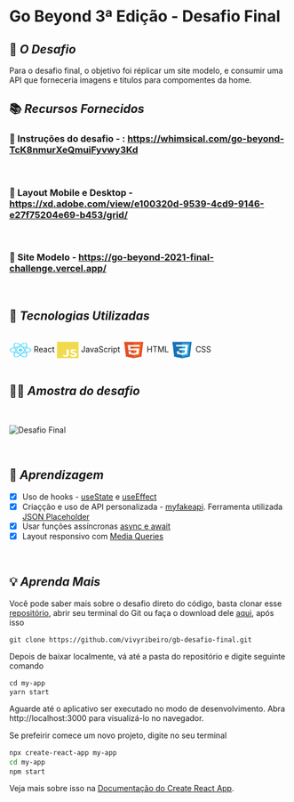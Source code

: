 # **Go Beyond 3ª Edição - Desafio Final** 
## 🎯 **_O Desafio_** 

Para o desafio final, o objetivo foi réplicar um site modelo, e consumir uma API que forneceria imagens e titulos para compomentes da home.

## 📚 **_Recursos Fornecidos_**


### 🔗 Instruções do desafio - : https://whimsical.com/go-beyond-TcK8nmurXeQmuiFyvwy3Kd

<br>

### 🔗 Layout Mobile e Desktop - https://xd.adobe.com/view/e100320d-9539-4cd9-9146-e27f75204e69-b453/grid/

<br/>

### 🔗 Site Modelo - https://go-beyond-2021-final-challenge.vercel.app/

<br>

## 🚀 **_Tecnologias Utilizadas_**
<div style="display: inline_block"><br>
  <img align="center" alt="React" height="30" width="40" src="https://raw.githubusercontent.com/devicons/devicon/master/icons/react/react-original.svg"> React 
  <img align="center" alt="Js" height="30" width="40" src="https://raw.githubusercontent.com/devicons/devicon/master/icons/javascript/javascript-plain.svg"> JavaScript 
  <img align="center" alt="HTML" height="30" width="40" src="https://raw.githubusercontent.com/devicons/devicon/master/icons/html5/html5-original.svg"> HTML
  <img align="center" alt="CSS" height="30" width="40" src="https://raw.githubusercontent.com/devicons/devicon/master/icons/css3/css3-original.svg">  CSS
</div><br>

## 👩‍💻 **_Amostra do desafio_**
<br>

![Desafio Final](https://i.imgur.com/MUWIN7X.gif)

<br>

## 🧠 **_Aprendizagem_**

- [x]  Uso de hooks - [useState](https://pt-br.reactjs.org/docs/hooks-state.html) e [useEffect](https://pt-br.reactjs.org/docs/hooks-effect.html)
- [x]  Criaçção e uso de API personalizada - [myfakeapi](https://my-json-server.typicode.com/vivyribeiro/my-fakeapi). Ferramenta utilizada [JSON Placeholder](https://jsonplaceholder.typicode.com/)
- [x]  Usar funções assíncronas [async e await](https://developer.mozilla.org/pt-BR/docs/Web/JavaScript/Reference/Statements/async_function)
- [x]  Layout responsivo com [Media Queries](https://developer.mozilla.org/pt-BR/docs/Web/CSS/Media_Queries/Using_media_queries)

<br>

## 💡 **_Aprenda Mais_**

Você pode saber mais sobre o desafio direto do código, basta clonar esse [repositório](https://github.com/vivyribeiro/gb-desafio-final.git), abrir seu terminal do Git ou faça o download dele [aqui](https://git-scm.com/downloads), após isso 
``` 
git clone https://github.com/vivyribeiro/gb-desafio-final.git 
```


Depois de baixar localmente, vá até a pasta do repositório e digite seguinte comando 

```
cd my-app
yarn start 
```



Aguarde até o aplicativo ser executado  no modo de desenvolvimento. Abra http://localhost:3000 para visualizá-lo no navegador.

Se prefeirir comece um novo projeto, digite no seu terminal

```sh
npx create-react-app my-app
cd my-app
npm start 
 ```

Veja mais sobre isso na  [Documentação do Create React App](https://create-react-app.dev/docs/getting-started/).

